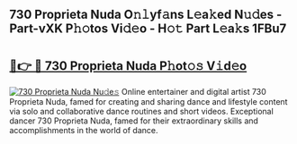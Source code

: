 ## 730 Proprieta Nuda O𝚗𝚕yf𝚊ns L𝚎a𝚔ed N𝚞𝚍es - Part-vXK P𝚑𝚘tos Vi𝚍𝚎o - H𝚘𝚝 Part L𝚎a𝚔s 1FBu7

# <h2><a href="http://kf3c74s.oniu.top/?m=730+Proprieta+Nuda">🔗👉 🔴 730 Proprieta Nuda P𝚑ot𝚘𝚜 V𝚒d𝚎o</a></h2>

[![730 Proprieta Nuda Nu𝚍e𝚜](https://i.imgur.com/0qMVB7G.gif)](http://kf3c74s.oniu.top/?m=730+Proprieta+Nuda)
Online entertainer and digital artist 730 Proprieta Nuda, famed for creating and sharing dance and lifestyle content via solo and collaborative dance routines and short videos. Exceptional dancer 730 Proprieta Nuda, famed for their extraordinary skills and accomplishments in the world of dance.  
